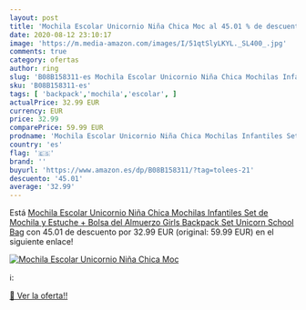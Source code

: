 ```yaml
---
layout: post
title: 'Mochila Escolar Unicornio Niña Chica Moc al 45.01 % de descuento'
date: 2020-08-12 23:10:17
image: 'https://m.media-amazon.com/images/I/51qtSlyLKYL._SL400_.jpg'
comments: true
category: ofertas
author: ring
slug: 'B08B158311-es Mochila Escolar Unicornio Niña Chica Mochilas Infantiles...'
sku: 'B08B158311-es'
tags: [ 'backpack','mochila','escolar', ]
actualPrice: 32.99 EUR
currency: EUR
price: 32.99
comparePrice: 59.99 EUR
prodname: 'Mochila Escolar Unicornio Niña Chica Mochilas Infantiles Set de Mochila y Estuche + Bolsa del Almuerzo Girls Backpack Set Unicorn School Bag'
country: 'es'
flag: '🇪🇸'
brand: ''
buyurl: 'https://www.amazon.es/dp/B08B158311/?tag=tolees-21'
descuento: '45.01'
average: '32.99'
---
```


Está [Mochila Escolar Unicornio Niña Chica Mochilas Infantiles Set de Mochila y Estuche + Bolsa del Almuerzo Girls Backpack Set Unicorn School Bag](https://www.amazon.es/dp/B08B158311/?tag=tolees-21) con 45.01 de descuento por 32.99 EUR (original: 59.99 EUR) en el siguiente enlace!

[![Mochila Escolar Unicornio Niña Chica Moc](https://m.media-amazon.com/images/I/51qtSlyLKYL._SL400_.jpg)](https://www.amazon.es/dp/B08B158311/?tag=tolees-21)

ℹ️:


[🛒 Ver la oferta!!](https://www.amazon.es/dp/B08B158311/?tag=tolees-21)
